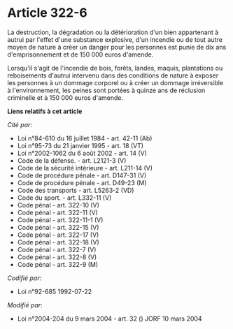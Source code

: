 # Article 322-6

La destruction, la dégradation ou la détérioration d'un bien appartenant à autrui par l'effet d'une substance explosive, d'un
incendie ou de tout autre moyen de nature à créer un danger pour les personnes est punie de dix ans d'emprisonnement et de
150 000 euros d'amende.

Lorsqu'il s'agit de l'incendie de bois, forêts, landes, maquis, plantations ou reboisements d'autrui intervenu dans des
conditions de nature à exposer les personnes à un dommage corporel ou à créer un dommage irréversible à l'environnement, les
peines sont portées à quinze ans de réclusion criminelle et à 150 000 euros d'amende.

**Liens relatifs à cet article**

_Cité par_:

  - Loi n°84-610 du 16 juillet 1984 - art. 42-11 (Ab)
  - Loi n°95-73 du 21 janvier 1995 - art. 18 (VT)
  - Loi n°2002-1062 du 6 août 2002 - art. 14 (V)
  - Code de la défense. - art. L2121-3 (V)
  - Code de la sécurité intérieure - art. L211-14 (V)
  - Code de procédure pénale - art. D147-31 (V)
  - Code de procédure pénale - art. D49-23 (M)
  - Code des transports - art. L5263-2 (VD)
  - Code du sport. - art. L332-11 (V)
  - Code pénal - art. 322-10 (V)
  - Code pénal - art. 322-11 (V)
  - Code pénal - art. 322-11-1 (V)
  - Code pénal - art. 322-15 (V)
  - Code pénal - art. 322-17 (V)
  - Code pénal - art. 322-18 (V)
  - Code pénal - art. 322-7 (V)
  - Code pénal - art. 322-8 (V)
  - Code pénal - art. 322-9 (M)

_Codifié par_:

  - Loi n°92-685 1992-07-22

_Modifié par_:

  - Loi n°2004-204 du 9 mars 2004 - art. 32 () JORF 10 mars 2004
